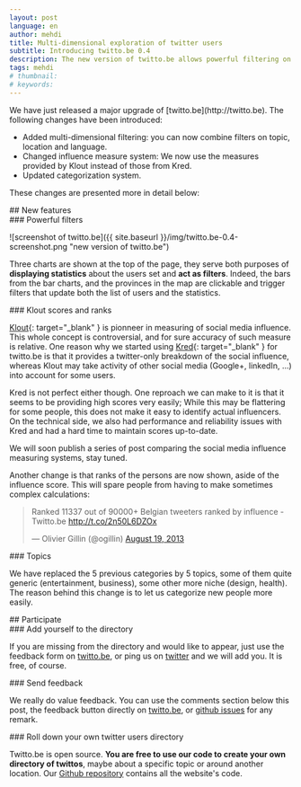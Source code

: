 ```yaml
---
layout: post
language: en
author: mehdi
title: Multi-dimensional exploration of twitter users
subtitle: Introducing twitto.be 0.4
description: The new version of twitto.be allows powerful filtering on topic, location and language, and uses Klout instead of Kred social media influence score.
tags: mehdi
# thumbnail: 
# keywords: 
---
```

<div class="section" markdown="1">
We have just released a major upgrade of [twitto.be](http://twitto.be). The following changes have been introduced:

* Added multi-dimensional filtering: you can now combine filters on topic, location and language.
* Changed influence measure system: We now use the measures provided by Klout instead of those from Kred.
* Updated categorization system.

These changes are presented more in detail below:

<div class="section" markdown="1">
## New features

<div class="section" markdown="1">
### Powerful filters

![screenshot of twitto.be]({{ site.baseurl }}/img/twitto.be-0.4-screenshot.png "new version of twitto.be")

Three charts are shown at the top of the page, they serve both purposes of **displaying statistics** about the users set and **act as filters**. Indeed, the bars from the bar charts, and the provinces in the map are clickable and trigger filters that update both the list of users and the statistics.

</div>

<div class="section" markdown="1">
### Klout scores and ranks

[Klout](http://klout.com){: target="_blank" } is pionneer in measuring of social media influence. This whole concept is controversial, and for sure accuracy of such measure is relative. One reason why we started using [Kred](http://kred.com){: target="_blank" } for twitto.be is that it provides a twitter-only breakdown of the social influence, whereas Klout may take activity of other social media (Google+, linkedIn, ...) into account for some users.

Kred is not perfect either though. One reproach we can make to it is that it seems to be providing high scores very easily; While this may be flattering for some people, this does not make it easy to identify actual influencers. On the technical side, we also had performance and reliability issues with Kred and had a hard time to maintain scores up-to-date.

We will soon publish a series of post comparing the social media influence measuring systems, stay tuned.

Another change is that ranks of the persons are now shown, aside of the influence score. This will spare people from having to make sometimes complex calculations:

<blockquote class="twitter-tweet"><p>Ranked 11337 out of 90000+ Belgian tweeters ranked by influence - Twitto.be <a href="http://t.co/2n50L6DZOx">http://t.co/2n50L6DZOx</a></p>&mdash; Olivier Gillin (@ogillin) <a href="https://twitter.com/ogillin/statuses/369472789691916288">August 19, 2013</a></blockquote>
<script async src="//platform.twitter.com/widgets.js" charset="utf-8"></script>
</div>

<div class="section" markdown="1">
### Topics

We have replaced the 5 previous categories by 5 topics, some of them quite generic (entertainment, business), some other more niche (design, health). The reason behind this change is to let us categorize new people more easily.

</div>

</div>

<div class="section" markdown="1">
## Participate

<div class="section" markdown="1">

<div class="section" markdown="1">
### Add yourself to the directory

If you are missing from the directory and would like to appear, just use the feedback form on [twitto.be](http://twitto.be), or ping us on [twitter](http://twitter.com/twitto_be) and we will add you. It is free, of course.
</div>

<div class="section" markdown="1">
### Send feedback

We really do value feedback. You can use the comments section below this post, the feedback button directly on [twitto.be](http://twitto.be), or [github issues](https://github.com/Mango-information-systems/twitto_be/issues?state=open) for any remark.
</div>

<div class="section" markdown="1">
### Roll down your own twitter users directory

Twitto.be is open source. **You are free to use our code to create your own directory of twittos**, maybe about a specific topic or around another location. Our [Github repository](https://github.com/Mango-information-systems/twitto_be) contains all the website's code.
</div>

</div>

</div>
